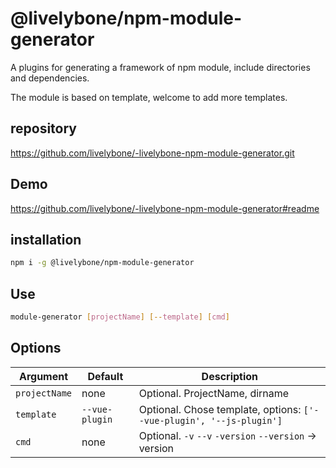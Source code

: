 # @livelybone/npm-module-generator
A plugins for generating a framework of npm module, include directories and dependencies.

The module is based on template, welcome to add more templates.

## repository
https://github.com/livelybone/-livelybone-npm-module-generator.git

## Demo
https://github.com/livelybone/-livelybone-npm-module-generator#readme

## installation
```bash
npm i -g @livelybone/npm-module-generator
```

## Use
```bash
module-generator [projectName] [--template] [cmd]
```

## Options
|Argument|Default|Description|
|--------|-------|-----------|
|`projectName`|none|Optional. ProjectName, dirname|
|`template`|`--vue-plugin`|Optional. Chose template, options: `['--vue-plugin', '--js-plugin']`|
|`cmd`|none|Optional. `-v` `--v` `-version` `--version` -> version |
